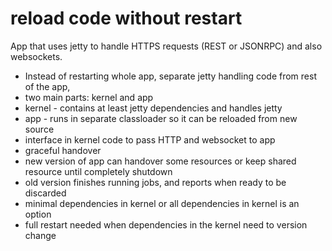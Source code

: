 # reload code without restart

App that uses jetty to handle HTTPS requests (REST or JSONRPC) and also websockets.

- Instead of restarting whole app, separate jetty handling code from rest of the app,
- two main parts: kernel and app
- kernel - contains at least jetty dependencies and handles jetty
- app - runs in separate classloader so it can be reloaded from new source
- interface in kernel code to pass HTTP and websocket to app
- graceful handover
- new version of app can handover some resources or keep shared resource until completely shutdown
- old version finishes running jobs, and reports when ready to be discarded
- minimal dependencies in kernel or all dependencies in kernel is an option
- full restart needed when dependencies in the kernel need to version change
